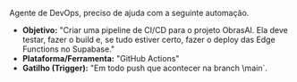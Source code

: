 Agente de DevOps, preciso de ajuda com a seguinte automação.
- **Objetivo:** "Criar uma pipeline de CI/CD para o projeto ObrasAI. Ela deve testar, fazer o build e, se tudo estiver certo, fazer o deploy das Edge Functions no Supabase."
- **Plataforma/Ferramenta:** "GitHub Actions"
- **Gatilho (Trigger):** "Em todo push que acontecer na branch \main`.
